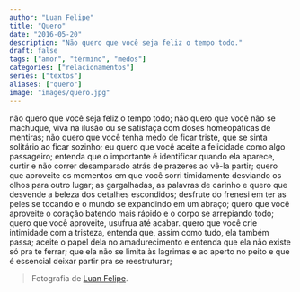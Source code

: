 ```yaml
---
author: "Luan Felipe"
title: "Quero"
date: "2016-05-20"
description: "Não quero que você seja feliz o tempo todo."
draft: false
tags: ["amor", "término", "medos"]
categories: ["relacionamentos"]
series: ["textos"]
aliases: ["quero"]
image: "images/quero.jpg"
---
```


não quero que você seja feliz o tempo todo;
não quero que você não se machuque,
viva na ilusão ou se satisfaça com doses homeopáticas de mentiras;
não quero que você tenha medo de ficar triste,
que se sinta solitário ao ficar sozinho;
eu quero que você aceite a felicidade como algo passageiro;
entenda que o importante é identificar quando ela aparece,
curtir e não correr desamparado atrás de prazeres ao vê-la partir;
quero que aproveite os momentos
em que você sorri timidamente
desviando os olhos para outro lugar;
as gargalhadas, as palavras de carinho
e quero que desvende a beleza dos detalhes escondidos;
desfrute do frenesi em ter as peles se tocando
e o mundo se expandindo em um abraço;
quero que você aproveite o coração batendo mais rápido
e o corpo se arrepiando todo;
quero que você aproveite,
usufrua até acabar.
quero que você crie intimidade com a tristeza,
entenda que, assim como tudo, ela também passa;
aceite o papel dela no amadurecimento
e entenda que ela não existe só pra te ferrar;
que ela não se limita às lagrimas e ao aperto no peito
e que é essencial deixar partir pra se reestruturar;

> Fotografia de [Luan Felipe](https://www.flickr.com/photos/luanfelipe/26714582231/in/dateposted-public/).

